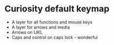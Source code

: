 # Curiosity default keymap

- A layer for all functions and mouse keys
- A layer for arrows and media
- Arrows on IJKL
- Caps and control on caps lock - wonderful

